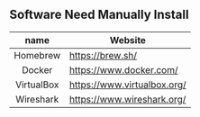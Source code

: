 
## Software Need Manually Install

name | Website
:---:|---
Homebrew | https://brew.sh/
Docker | https://www.docker.com/
VirtualBox | https://www.virtualbox.org/
Wireshark | https://www.wireshark.org/

